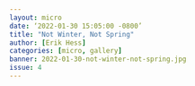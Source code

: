 ```yaml
---
layout: micro
date: ‘2022-01-30 15:05:00 -0800’
title: "Not Winter, Not Spring"
author: [Erik Hess]
categories: [micro, gallery]
banner: 2022-01-30-not-winter-not-spring.jpg
issue: 4
---
```

